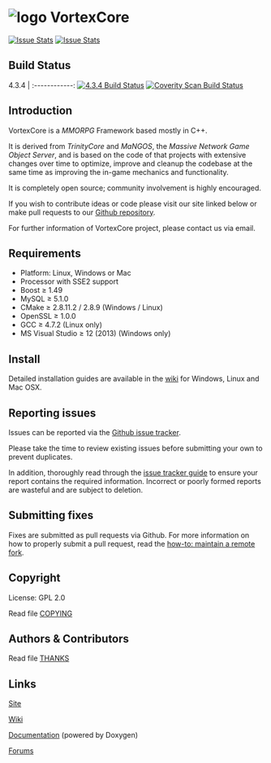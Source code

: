 # ![logo](http://cpcretrodev.byterealms.com/wp-content/uploads/2014/11/logo_vortex.png) VortexCore

[![Issue Stats](http://www.issuestats.com/github/VortexCore/VortexCore434/badge/issue)](http://www.issuestats.com/github/VortexCore/VortexCore434) [![Issue Stats](http://www.issuestats.com/github/VortexCore/VortexCore434/badge/pr)](http://www.issuestats.com/github/VortexCore/VortexCore434)

## Build Status

4.3.4 |
:------------:
[![4.3.4 Build Status](https://travis-ci.org/TrinityCore/TrinityCore.svg?branch=4.3.4)](https://travis-ci.org/TrinityCore/TrinityCore) 
[![Coverity Scan Build Status](https://scan.coverity.com/projects/435/badge.svg)](https://scan.coverity.com/projects/5354)

## Introduction

VortexCore is a *MMORPG* Framework based mostly in C++.

It is derived from *TrinityCore* and *MaNGOS*, the *Massive Network Game Object Server*, and is
based on the code of that projects with extensive changes over time to optimize,
improve and cleanup the codebase at the same time as improving the in-game
mechanics and functionality.

It is completely open source; community involvement is highly encouraged.

If you wish to contribute ideas or code please visit our site linked below or
make pull requests to our [Github repository](https://github.com/VortexCore/VortexCore434).

For further information of VortexCore project, please contact us via email.

## Requirements

+ Platform: Linux, Windows or Mac
+ Processor with SSE2 support
+ Boost ≥ 1.49
+ MySQL ≥ 5.1.0
+ CMake ≥ 2.8.11.2 / 2.8.9 (Windows / Linux)
+ OpenSSL ≥ 1.0.0
+ GCC ≥ 4.7.2 (Linux only)
+ MS Visual Studio ≥ 12 (2013) (Windows only)


## Install

Detailed installation guides are available in the [wiki](http://collab.kpsn.org/display/tc/Installation+Guide) for
Windows, Linux and Mac OSX.


## Reporting issues

Issues can be reported via the [Github issue tracker](https://github.com/VortexCore/VortexCore434/issues?labels=Branch-4.3.4).

Please take the time to review existing issues before submitting your own to
prevent duplicates.

In addition, thoroughly read through the [issue tracker guide](http://www.trinitycore.org/f/topic/37-the-trinitycore-issuetracker-and-you/) to ensure
your report contains the required information. Incorrect or poorly formed
reports are wasteful and are subject to deletion.


## Submitting fixes

Fixes are submitted as pull requests via Github. For more information on how to
properly submit a pull request, read the [how-to: maintain a remote fork](http://www.trinitycore.org/f/topic/6037-howto-maintain-a-remote-fork-for-pull-requests-tortoisegit/).


## Copyright

License: GPL 2.0

Read file [COPYING](COPYING)


## Authors &amp; Contributors

Read file [THANKS](THANKS)


## Links

[Site](http://www.trinitycore.org)

[Wiki](http://trinitycore.info)

[Documentation](http://www.trinitycore.net) (powered by Doxygen)

[Forums](http://www.trinitycore.org/f/)
